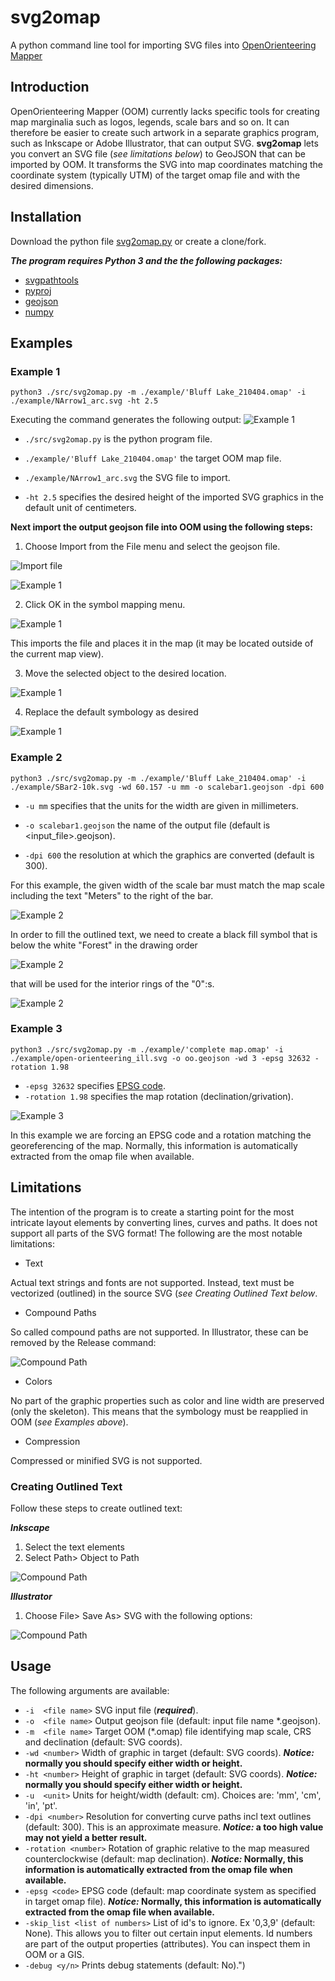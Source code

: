 # svg2omap
A python command line tool for importing SVG files into [OpenOrienteering Mapper](https://www.openorienteering.org/)

## Introduction
OpenOrienteering Mapper (OOM) currently lacks specific tools for creating map marginalia such as logos, legends, scale bars and so on. It can therefore be easier to create such artwork in a separate graphics program, such as Inkscape or Adobe Illustrator, that can output SVG.
**svg2omap** lets you convert an SVG file (*see limitations below*) to GeoJSON that can be imported by OOM. It transforms the SVG into map coordinates matching the coordinate system (typically UTM) of the target omap file and with the desired dimensions.

## Installation
Download the python file [svg2omap.py](./src/svg2omap.py) or create a clone/fork.

***The program requires Python 3 and the the following packages:***
- [svgpathtools](https://pypi.org/project/svgpathtools/)
- [pyproj](https://pypi.org/project/pyproj/)
- [geojson](https://pypi.org/project/geojson/)
- [numpy](https://pypi.org/project/numpy/)

## Examples
### Example 1
`python3 ./src/svg2omap.py -m ./example/'Bluff Lake_210404.omap' -i ./example/NArrow1_arc.svg -ht 2.5`

Executing the command generates the following output:
![Example 1](./doc/Screen%20Shot%20Command-Ex1.png)

- `./src/svg2omap.py` is the python program file.

- `./example/'Bluff Lake_210404.omap'` the target OOM map file.

- `./example/NArrow1_arc.svg` the SVG file to import.

- `-ht 2.5` specifies the desired height of the imported SVG graphics in the default unit of centimeters.


__Next import the output geojson file into OOM using the following steps:__

1. Choose Import from the File menu and select the geojson file.

![Import file](./doc/Screen%20Shot%20Import1.png)

![Example 1](./doc/Screen%20Shot%20Import_file.png)

2. Click OK in the symbol mapping menu. 

![Example 1](./doc/Screen%20Shot%20Import_symbol.png)

This imports the file and places it in the map (it may be located outside of the current map view).

3. Move the selected object to the desired location.

![Example 1](./doc/Screen%20Shot%20Import_place.png)

4. Replace the default symbology as desired

![Example 1](./doc/Screen%20Shot%20Import_replace_symbol.png)


### Example 2
`python3 ./src/svg2omap.py -m ./example/'Bluff Lake_210404.omap' -i ./example/SBar2-10k.svg -wd 60.157 -u mm -o scalebar1.geojson -dpi 600`

- `-u mm` specifies that the units for the width are given in millimeters.

- `-o scalebar1.geojson` the name of the output file (default is <input_file>.geojson).

- `-dpi 600` the resolution at which the graphics are converted (default is 300).

For this example, the given width of the scale bar must match the map scale including the text "Meters" to the right of the bar.

![Example 2](./doc/Screen%20Shot%20Illu_size_sbar2.png)

In order to fill the outlined text, we need to create a black fill symbol that is below the white "Forest" in the drawing order

![Example 2](./doc/Screen%20Shot%20Import_text-fill.png)

that will be used for the interior rings of the "0":s.

![Example 2](./doc/Screen%20Shot%20Import_fill_text_interior.png)


### Example 3
`python3 ./src/svg2omap.py -m ./example/'complete map.omap' -i ./example/open-orienteering_ill.svg -o oo.geojson -wd 3 -epsg 32632 -rotation 1.98`

- `-epsg 32632` specifies [EPSG code](https://epsg.io/).
- `-rotation 1.98` specifies the map rotation (declination/grivation).

![Example 3](./doc/Screen%20Shot%20Import_oo-logo.png)

In this example we are forcing an EPSG code and a rotation matching the georeferencing of the map. Normally, this information is automatically extracted from the omap file when available.


## Limitations

The intention of the program is to create a starting point for the most intricate layout elements by converting lines, curves and paths. It does not support all parts of the SVG format! The following are the most notable limitations:

- Text

Actual text strings and fonts are not supported. Instead, text must be vectorized (outlined) in the source SVG (*see Creating Outlined Text below*.

- Compound Paths

So called compound paths are not supported. In Illustrator, these can be removed by the Release command:

![Compound Path](./doc/Screen%20Shot%20Illustrator%20Release%20CPath.png)

- Colors

No part of the graphic properties such as color and line width are preserved (only the skeleton). This means that the symbology must be reapplied in OOM (*see Examples above*).

- Compression

Compressed or minified SVG is not supported.

### Creating Outlined Text

Follow these steps to create outlined text:

***Inkscape***

1. Select the text elements
2. Select Path> Object to Path

![Compound Path](./doc/Screen%20Shot%20Inkscape_Outline-Text.png)

***Illustrator***

1. Choose File> Save As> SVG with the following options:

![Compound Path](./doc/Screen%20Shot%20Illustrator_SaveAs-SVG.png)

## Usage

The following arguments are available:
+ `-i  <file name>` SVG input file (***required***).
+ `-o  <file name>` Output geojson file (default: input file name *.geojson).
+ `-m  <file name>` Target OOM (*.omap) file identifying map scale, CRS and declination (default: SVG coords).
+ `-wd <number>` Width of graphic in target (default: SVG coords). **_Notice:_ normally you should specify either width or height.**
+ `-ht <number>` Height of graphic in target (default: SVG coords). **_Notice:_ normally you should specify either width or height.**
+ `-u  <unit>` Units for height/width (default: cm). Choices are: 'mm', 'cm', 'in', 'pt'.
+ `-dpi <number>` Resolution for converting curve paths incl text outlines (default: 300). This is an approximate measure. **_Notice:_ a too high value may not yield a better result.**
+ `-rotation <number>` Rotation of graphic relative to the map measured counterclockwise (default: map declination). **_Notice:_ Normally, this information is automatically extracted from the omap file when available.**
+ `-epsg <code>` EPSG code (default: map coordinate system as specified in target omap file). **_Notice:_ Normally, this information is automatically extracted from the omap file when available.**
+ `-skip_list <list of numbers>` List of id's to ignore. Ex '0,3,9' (default: None). This allows you to filter out certain input elements. Id numbers are part of the output properties (attributes). You can inspect them in OOM or a GIS.
+ `-debug <y/n>` Prints debug statements (default: No).")

